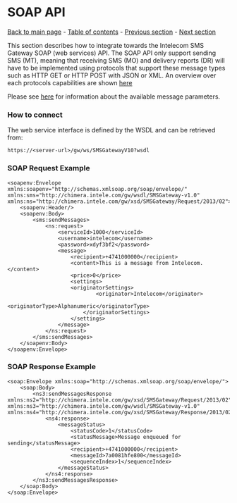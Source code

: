 # SOAP API

[Back to main page](https://github.com/Intelecom/sms/) - [Table of contents](/sections/overview.md) - [Previous section](/sections/interfaces/rest.md) -  [Next section](/sections/interfaces/http-get.md)

This section describes how to integrate towards the Intelecom SMS Gateway SOAP (web services) API. The SOAP API only support sending SMS (MT), meaning that receiving SMS (MO) and delivery reports (DR) will have to be implemented using protocols that support these message types such as HTTP GET or HTTP POST with JSON or XML. An overview over each protocols capabilities are shown [here](/sections/interfaces-general.md) 

Please see [here](/sections/Common.md) for information about the available message parameters.

### How to connect

The web service interface is defined by the WSDL and can be retrieved from: 

	https://<server-url>/gw/ws/SMSGatewayV10?wsdl

### SOAP Request Example

	<soapenv:Envelope xmlns:soapenv="http://schemas.xmlsoap.org/soap/envelope/" xmlns:sms="http://chimera.intele.com/gw/wsdl/SMSGateway-v1.0" xmlns:ns="http://chimera.intele.com/gw/xsd/SMSGateway/Request/2013/02">
		<soapenv:Header/>
		<soapenv:Body>
			<sms:sendMessages>
				<ns:request>
					<serviceId>1000</serviceId>
					<username>intelecom</username>
					<password>xdyf3bf2</password>
					<message>
						<recipient>+4741000000</recipient>
						<content>This is a message from Intelecom.</content>
						<price>0</price>
						<settings>
						<originatorSettings>
								<originator>Intelecom</originator>
								<originatorType>Alphanumeric</originatorType>
							</originatorSettings>
						</settings>
					</message>
				</ns:request>
			</sms:sendMessages>
		</soapenv:Body>
	</soapenv:Envelope>
	
### SOAP Response Example

	<soap:Envelope xmlns:soap="http://schemas.xmlsoap.org/soap/envelope/">
		<soap:Body>
			<ns3:sendMessagesResponse xmlns:ns2="http://chimera.intele.com/gw/xsd/SMSGateway/Request/2013/02" xmlns:ns3="http://chimera.intele.com/gw/wsdl/SMSGateway-v1.0" xmlns:ns4="http://chimera.intele.com/gw/xsd/SMSGateway/Response/2013/02">
				<ns4:response>
					<messageStatus>
						<statusCode>1</statusCode>
						<statusMessage>Message enqueued for sending</statusMessage>
						<recipient>+4741000000</recipient>
						<messageId>7a0081hfe800</messageId>
						<sequenceIndex>1</sequenceIndex>
					</messageStatus>
				</ns4:response>
			</ns3:sendMessagesResponse>
		</soap:Body>
	</soap:Envelope>
